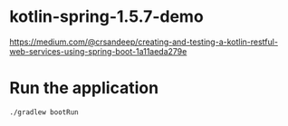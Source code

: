 # kotlin-spring-1.5.7-demo
https://medium.com/@crsandeep/creating-and-testing-a-kotlin-restful-web-services-using-spring-boot-1a11aeda279e

# Run the application
`./gradlew bootRun`
